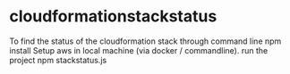 # cloudformationstackstatus
To find the status of the cloudformation stack through command line
npm install
Setup aws in local machine (via docker / commandline).
run the project
npm stackstatus.js
